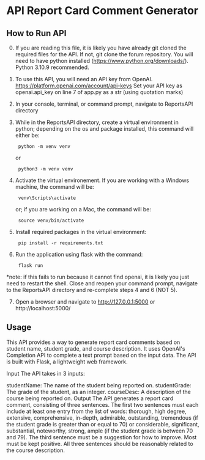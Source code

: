 # API Report Card Comment Generator

## **How to Run API**

0. If you are reading this file, it is likely you have already git cloned the required files for the API. If not, git clone the forum repository. You will need to have python installed (https://www.python.org/downloads/). Python 3.10.9 recommended. 

1. To use this API, you will need an API key from OpenAI. https://platform.openai.com/account/api-keys Set your API key as openai.api_key on line 7 of app.py as a str (using quotation marks)

2. In your console, terminal, or command prompt, navigate to ReportsAPI directory

3. While in the ReportsAPI directory, create a virtual environment in python; depending on the os and package installed, this command will either be:

        python -m venv venv

    or

        python3 -m venv venv

4. Activate the virtual environement. If you are working with a Windows machine, the command will be:

        venv\Scripts\activate

    or; if you are working on a Mac, the command will be:

        source venv/bin/activate

5. Install required packages in the virtual environment:

        pip install -r requirements.txt

6. Run the application using flask with the command:

        flask run

*note: if this fails to run because it cannot find openai, it is likely you just need to restart the shell. Close and reopen your command prompt, navigate to the ReportsAPI directory  and re-complete steps 4 and 6 (NOT 5). 

7. Open a browser and navigate to http://127.0.0.1:5000 or http://localhost:5000/


## Usage
This API provides a way to generate report card comments based on student name, student grade, and course description. It uses OpenAI's Completion API to complete a text prompt based on the input data. The API is built with Flask, a lightweight web framework.

Input
The API takes in 3 inputs:

studentName: The name of the student being reported on.
studentGrade: The grade of the student, as an integer.
courseDesc: A description of the course being reported on.
Output
The API generates a report card comment, consisting of three sentences. The first two sentences must each include at least one entry from the list of words: thorough, high degree, extensive, comprehensive, in-depth, admirable, outstanding, tremendous (if the student grade is greater than or equal to 70) or considerable, significant, substantial, noteworthy, strong, ample (if the student grade is between 70 and 79). The third sentence must be a suggestion for how to improve. Most must be kept positive. All three sentences should be reasonably related to the course description. 
